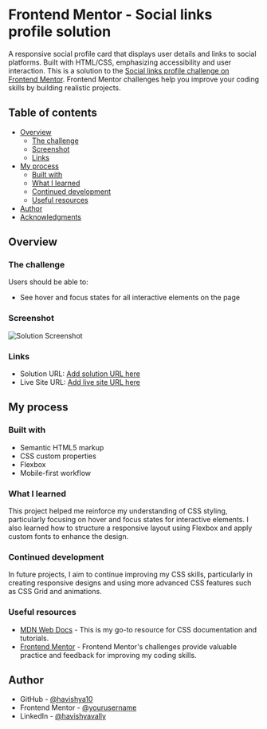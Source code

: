 # Frontend Mentor - Social links profile solution
A responsive social profile card that displays user details and links to social platforms. Built with HTML/CSS, emphasizing accessibility and user interaction.
This is a solution to the [Social links profile challenge on Frontend Mentor](https://www.frontendmentor.io/challenges/social-links-profile-UG32l9m6dQ). Frontend Mentor challenges help you improve your coding skills by building realistic projects.

## Table of contents

- [Overview](#overview)
  - [The challenge](#the-challenge)
  - [Screenshot](#screenshot)
  - [Links](#links)
- [My process](#my-process)
  - [Built with](#built-with)
  - [What I learned](#what-i-learned)
  - [Continued development](#continued-development)
  - [Useful resources](#useful-resources)
- [Author](#author)
- [Acknowledgments](#acknowledgments)

## Overview

### The challenge

Users should be able to:

- See hover and focus states for all interactive elements on the page

### Screenshot

![Solution Screenshot](./screenshot.jpg)

### Links

- Solution URL: [Add solution URL here](https://your-solution-url.com)
- Live Site URL: [Add live site URL here](https://your-live-site-url.com)

## My process

### Built with

- Semantic HTML5 markup
- CSS custom properties
- Flexbox
- Mobile-first workflow

### What I learned

This project helped me reinforce my understanding of CSS styling, particularly focusing on hover and focus states for interactive elements. I also learned how to structure a responsive layout using Flexbox and apply custom fonts to enhance the design.

### Continued development

In future projects, I aim to continue improving my CSS skills, particularly in creating responsive designs and using more advanced CSS features such as CSS Grid and animations.

### Useful resources

- [MDN Web Docs](https://developer.mozilla.org/en-US/docs/Web/CSS) - This is my go-to resource for CSS documentation and tutorials.
- [Frontend Mentor](https://www.frontendmentor.io/solutions) - Frontend Mentor's challenges provide valuable practice and feedback for improving my coding skills.

## Author

- GitHub - [@havishya10](https://github.com/havishya10)
- Frontend Mentor - [@yourusername](https://www.frontendmentor.io/profile/yourusername)
- LinkedIn - [@havishyavally](https://www.linkedin.com/in/havishyavally/)
